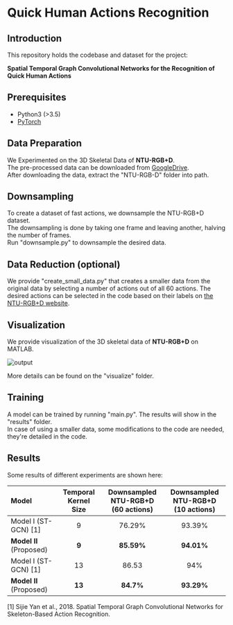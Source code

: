 # Quick Human Actions Recognition

## Introduction
This repository holds the codebase and dataset for the project:

**Spatial Temporal Graph Convolutional Networks for the Recognition of Quick Human Actions**

## Prerequisites
- Python3 (>3.5)
- [PyTorch](http://pytorch.org/)

## Data Preparation
We Experimented on the 3D Skeletal Data of **NTU-RGB+D**. <br/>
The pre-processed data can be downloaded from
[GoogleDrive](https://drive.google.com/open?id=103NOL9YYZSW1hLoWmYnv5Fs8mK-Ij7qb). <br/>
After downloading the data, extract the "NTU-RGB-D" folder into path.
   
## Downsampling
To create a dataset of fast actions, we downsample the NTU-RGB+D dataset. <br/>
The downsampling is done by taking one frame and leaving another, halving the number of frames. <br>
Run "downsample.py" to downsample the desired data.

## Data Reduction (optional)
We provide "create_small_data.py" that creates a smaller data from the original data by selecting a number of actions out of all 60 actions.
The desired actions can be selected in the code based on their labels on [the NTU-RGB+D website](http://rose1.ntu.edu.sg/datasets/actionrecognition.asp).

## Visualization
We provide visualization of the 3D skeletal data of **NTU-RGB+D** on MATLAB. <br/>

![output](https://user-images.githubusercontent.com/68873733/117915304-af1f7600-b2ed-11eb-811f-313261572cff.gif)

More details can be found on the "visualize" folder.

## Training
A model can be trained by running "main.py". The results will show in the "results" folder. <br/> 
In case of using a smaller data, some modifications to the code are needed, they're detailed in the code.

## Results
Some results of different experiments are shown here:

| Model | Temporal Kernel Size | Downsampled NTU-RGB+D <br/> (60 actions)| Downsampled NTU-RGB+D <br/> (10 actions) |
| :------ | :------: | :------: | :------: |
| Model I (ST-GCN) [1] | 9 | 76.29% | 93.39% |  
| **Model II** (Proposed)| **9** | **85.59%** | **94.01%** | 
| Model I (ST-GCN) [1] | 13 | 86.53 | 94% |  
| **Model II** (Proposed)| **13** | **84.7%** | **93.29%** | 

[1] Sijie Yan et al., 2018. Spatial Temporal Graph Convolutional Networks for Skeleton-Based Action Recognition.

